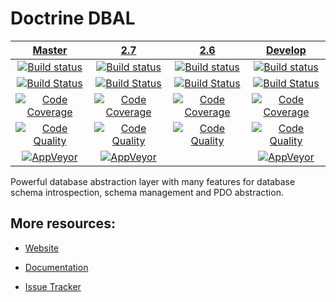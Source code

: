 # Doctrine DBAL

| [Master][Master] | [2.7][2.7] | [2.6][2.6] | [Develop][develop] |
|:----------------:|:----------:|:----------:|:--------------:|
| [![Build status][Master image]][Master] | [![Build status][2.7 image]][2.7] | [![Build status][2.6 image]][2.6] | [![Build status][develop image]][develop] |
| [![Build Status][ContinuousPHP image]][ContinuousPHP] | [![Build Status][ContinuousPHP 2.7 image]][ContinuousPHP] | [![Build Status][ContinuousPHP 2.6 image]][ContinuousPHP] | [![Build Status][ContinuousPHP develop image]][ContinuousPHP] |
| [![Code Coverage][Coverage image]][Scrutinizer Master] | [![Code Coverage][Coverage 2.7 image]][Scrutinizer 2.7] | [![Code Coverage][Coverage 2.6 image]][Scrutinizer 2.6] | [![Code Coverage][Coverage develop image]][Scrutinizer develop] |
| [![Code Quality][Quality image]][Scrutinizer Master] | [![Code Quality][Quality 2.7 image]][Scrutinizer 2.7] | [![Code Quality][Quality 2.6 image]][Scrutinizer 2.6] | [![Code Quality][Quality develop image]][Scrutinizer develop] |
| [![AppVeyor][AppVeyor master image]][AppVeyor master] | [![AppVeyor][AppVeyor 2.7 image]][AppVeyor 2.7] | | [![AppVeyor][AppVeyor develop image]][AppVeyor develop] |

Powerful database abstraction layer with many features for database schema introspection, schema management and PDO abstraction.

## More resources:

* [Website](http://www.doctrine-project.org/projects/dbal.html)
* [Documentation](http://docs.doctrine-project.org/projects/doctrine-dbal/en/latest/)
* [Issue Tracker](https://github.com/doctrine/dbal/issues)


  [Master image]: https://img.shields.io/travis/doctrine/dbal/master.svg?style=flat-square
  [Coverage image]: https://img.shields.io/scrutinizer/coverage/g/doctrine/dbal/master.svg?style=flat-square
  [Quality image]: https://img.shields.io/scrutinizer/g/doctrine/dbal/master.svg?style=flat-square
  [ContinuousPHP image]: https://img.shields.io/continuousphp/git-hub/doctrine/dbal/master.svg?style=flat-square
  [Master]: https://travis-ci.org/doctrine/dbal
  [Scrutinizer Master]: https://scrutinizer-ci.com/g/doctrine/dbal/
  [AppVeyor master]: https://ci.appveyor.com/project/doctrine/dbal/branch/master
  [AppVeyor master image]: https://ci.appveyor.com/api/projects/status/i88kitq8qpbm0vie/branch/master?svg=true
  [ContinuousPHP]: https://continuousphp.com/git-hub/doctrine/dbal
  [2.7 image]: https://img.shields.io/travis/doctrine/dbal/2.7.svg?style=flat-square
  [Coverage 2.7 image]: https://img.shields.io/scrutinizer/coverage/g/doctrine/dbal/2.7.svg?style=flat-square
  [Quality 2.7 image]: https://img.shields.io/scrutinizer/g/doctrine/dbal/2.7.svg?style=flat-square
  [ContinuousPHP 2.7 image]: https://img.shields.io/continuousphp/git-hub/doctrine/dbal/2.7.svg?style=flat-square
  [2.7]: https://github.com/doctrine/dbal/tree/2.7
  [Scrutinizer 2.7]: https://scrutinizer-ci.com/g/doctrine/dbal/?branch=2.7
  [AppVeyor 2.7]: https://ci.appveyor.com/project/doctrine/dbal/branch/2.7
  [AppVeyor 2.7 image]: https://ci.appveyor.com/api/projects/status/i88kitq8qpbm0vie/branch/2.7?svg=true
  [2.6 image]: https://img.shields.io/travis/doctrine/dbal/2.6.svg?style=flat-square
  [Coverage 2.6 image]: https://img.shields.io/scrutinizer/coverage/g/doctrine/dbal/2.6.svg?style=flat-square
  [Quality 2.6 image]: https://img.shields.io/scrutinizer/g/doctrine/dbal/2.6.svg?style=flat-square
  [ContinuousPHP 2.6 image]: https://img.shields.io/continuousphp/git-hub/doctrine/dbal/2.6.svg?style=flat-square
  [2.6]: https://github.com/doctrine/dbal/tree/2.6
  [Scrutinizer 2.6]: https://scrutinizer-ci.com/g/doctrine/dbal/?branch=2.6
  [develop]: https://github.com/doctrine/dbal/tree/develop
  [develop image]: https://img.shields.io/travis/doctrine/dbal/develop.svg?style=flat-square
  [Coverage develop image]: https://img.shields.io/scrutinizer/coverage/g/doctrine/dbal/develop.svg?style=flat-square
  [Quality develop image]: https://img.shields.io/scrutinizer/g/doctrine/dbal/develop.svg?style=flat-square
  [ContinuousPHP develop image]: https://img.shields.io/continuousphp/git-hub/doctrine/dbal/develop.svg?style=flat-square
  [develop]: https://github.com/doctrine/dbal/tree/develop
  [Scrutinizer develop]: https://scrutinizer-ci.com/g/doctrine/dbal/?branch=develop
  [AppVeyor develop]: https://ci.appveyor.com/project/doctrine/dbal/branch/develop
  [AppVeyor develop image]: https://ci.appveyor.com/api/projects/status/i88kitq8qpbm0vie/branch/develop?svg=true
